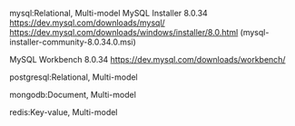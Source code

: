 
mysql:Relational, Multi-model
MySQL Installer 8.0.34 
https://dev.mysql.com/downloads/mysql/
https://dev.mysql.com/downloads/windows/installer/8.0.html
(mysql-installer-community-8.0.34.0.msi)

MySQL Workbench 8.0.34 
https://dev.mysql.com/downloads/workbench/


postgresql:Relational, Multi-model




mongodb:Document, Multi-model


redis:Key-value, Multi-model




